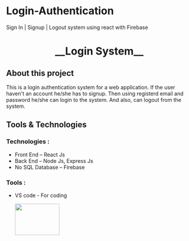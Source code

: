 # Login-Authentication
 Sign In | Signup | Logout system  using react with Firebase
 
 <h1 align="center">__Login System__</h1>

<p align="center">

 </p>
<p>
  
 
<h2>About this project</h2>

This is a login authentication system for a web application. If the user haven't an account he/she has to signup. Then using registerd email and password he/she can login to the system. And also, can logout from the system.

 <h2>Tools & Technologies</h2>
 
  <h3>Technologies :</h3>
  <p align="center">

  - Front End – React Js
  - Back End – Node Js, Express Js
  - No SQL Database – Firebase

<h3>Tools :</h3>
  
  - VS code - For coding
   
      <img src="https://user-images.githubusercontent.com/87439553/147272256-d05fb1ad-ee28-492c-bae7-2ad4ea4b5e1a.jpg" width="120" height="85"/>
 
 
